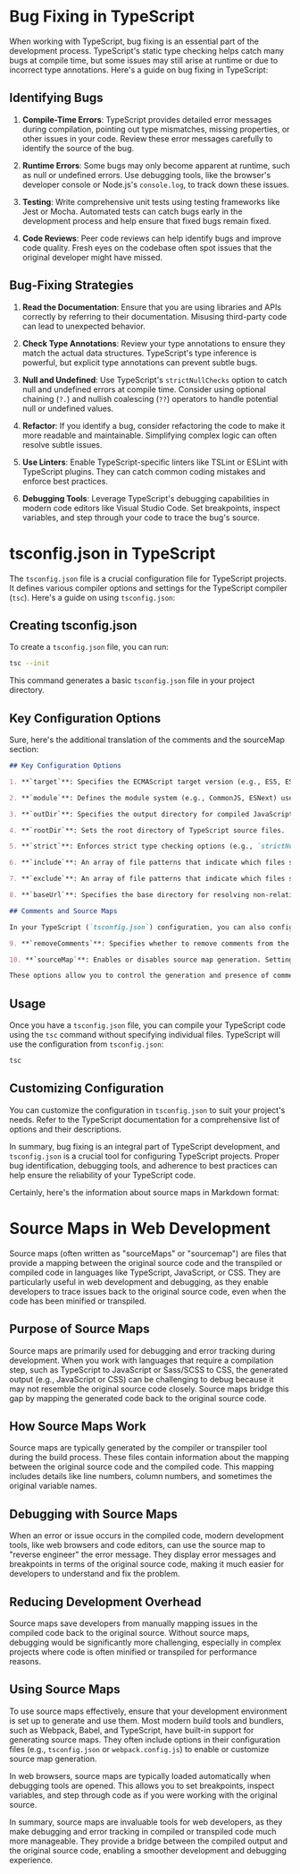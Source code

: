 # Bug Fixing in TypeScript

When working with TypeScript, bug fixing is an essential part of the development process. TypeScript's static type checking helps catch many bugs at compile time, but some issues may still arise at runtime or due to incorrect type annotations. Here's a guide on bug fixing in TypeScript:

## Identifying Bugs

1. **Compile-Time Errors**: TypeScript provides detailed error messages during compilation, pointing out type mismatches, missing properties, or other issues in your code. Review these error messages carefully to identify the source of the bug.

2. **Runtime Errors**: Some bugs may only become apparent at runtime, such as null or undefined errors. Use debugging tools, like the browser's developer console or Node.js's `console.log`, to track down these issues.

3. **Testing**: Write comprehensive unit tests using testing frameworks like Jest or Mocha. Automated tests can catch bugs early in the development process and help ensure that fixed bugs remain fixed.

4. **Code Reviews**: Peer code reviews can help identify bugs and improve code quality. Fresh eyes on the codebase often spot issues that the original developer might have missed.

## Bug-Fixing Strategies

1. **Read the Documentation**: Ensure that you are using libraries and APIs correctly by referring to their documentation. Misusing third-party code can lead to unexpected behavior.

2. **Check Type Annotations**: Review your type annotations to ensure they match the actual data structures. TypeScript's type inference is powerful, but explicit type annotations can prevent subtle bugs.

3. **Null and Undefined**: Use TypeScript's `strictNullChecks` option to catch null and undefined errors at compile time. Consider using optional chaining (`?.`) and nullish coalescing (`??`) operators to handle potential null or undefined values.

4. **Refactor**: If you identify a bug, consider refactoring the code to make it more readable and maintainable. Simplifying complex logic can often resolve subtle issues.

5. **Use Linters**: Enable TypeScript-specific linters like TSLint or ESLint with TypeScript plugins. They can catch common coding mistakes and enforce best practices.

6. **Debugging Tools**: Leverage TypeScript's debugging capabilities in modern code editors like Visual Studio Code. Set breakpoints, inspect variables, and step through your code to trace the bug's source.

# tsconfig.json in TypeScript

The `tsconfig.json` file is a crucial configuration file for TypeScript projects. It defines various compiler options and settings for the TypeScript compiler (`tsc`). Here's a guide on using `tsconfig.json`:

## Creating tsconfig.json

To create a `tsconfig.json` file, you can run:

```bash
tsc --init
```

This command generates a basic `tsconfig.json` file in your project directory.

## Key Configuration Options

Sure, here's the additional translation of the comments and the sourceMap section:

```markdown
## Key Configuration Options

1. **`target`**: Specifies the ECMAScript target version (e.g., ES5, ES6) for compilation.

2. **`module`**: Defines the module system (e.g., CommonJS, ESNext) used for output files.

3. **`outDir`**: Specifies the output directory for compiled JavaScript files.

4. **`rootDir`**: Sets the root directory of TypeScript source files.

5. **`strict`**: Enforces strict type checking options (e.g., `strictNullChecks`, `strictFunctionTypes`).

6. **`include`**: An array of file patterns that indicate which files should be included in compilation.

7. **`exclude`**: An array of file patterns that indicate which files should be excluded from compilation.

8. **`baseUrl`**: Specifies the base directory for resolving non-relative module names.

## Comments and Source Maps

In your TypeScript (`tsconfig.json`) configuration, you can also configure comments and source maps as follows:

9. **`removeComments`**: Specifies whether to remove comments from the generated JavaScript files. Set to `true` to remove comments.

10. **`sourceMap`**: Enables or disables source map generation. Setting this to `true` generates source map files (`.js.map`) to aid in debugging, as explained earlier in the "Source Maps in Web Development" section.

These options allow you to control the generation and presence of comments and source maps in your TypeScript compilation process.
```

## Usage

Once you have a `tsconfig.json` file, you can compile your TypeScript code using the `tsc` command without specifying individual files. TypeScript will use the configuration from `tsconfig.json`:

```bash
tsc
```

## Customizing Configuration

You can customize the configuration in `tsconfig.json` to suit your project's needs. Refer to the TypeScript documentation for a comprehensive list of options and their descriptions.

In summary, bug fixing is an integral part of TypeScript development, and `tsconfig.json` is a crucial tool for configuring TypeScript projects. Proper bug identification, debugging tools, and adherence to best practices can help ensure the reliability of your TypeScript code.

Certainly, here's the information about source maps in Markdown format:

# Source Maps in Web Development

Source maps (often written as "sourceMaps" or "sourcemap") are files that provide a mapping between the original source code and the transpiled or compiled code in languages like TypeScript, JavaScript, or CSS. They are particularly useful in web development and debugging, as they enable developers to trace issues back to the original source code, even when the code has been minified or transpiled.

## Purpose of Source Maps

Source maps are primarily used for debugging and error tracking during development. When you work with languages that require a compilation step, such as TypeScript to JavaScript or Sass/SCSS to CSS, the generated output (e.g., JavaScript or CSS) can be challenging to debug because it may not resemble the original source code closely. Source maps bridge this gap by mapping the generated code back to the original source code.

## How Source Maps Work

Source maps are typically generated by the compiler or transpiler tool during the build process. These files contain information about the mapping between the original source code and the compiled code. This mapping includes details like line numbers, column numbers, and sometimes the original variable names.

## Debugging with Source Maps

When an error or issue occurs in the compiled code, modern development tools, like web browsers and code editors, can use the source map to "reverse engineer" the error message. They display error messages and breakpoints in terms of the original source code, making it much easier for developers to understand and fix the problem.

## Reducing Development Overhead

Source maps save developers from manually mapping issues in the compiled code back to the original source. Without source maps, debugging would be significantly more challenging, especially in complex projects where code is often minified or transpiled for performance reasons.

## Using Source Maps

To use source maps effectively, ensure that your development environment is set up to generate and use them. Most modern build tools and bundlers, such as Webpack, Babel, and TypeScript, have built-in support for generating source maps. They often include options in their configuration files (e.g., `tsconfig.json` or `webpack.config.js`) to enable or customize source map generation.

In web browsers, source maps are typically loaded automatically when debugging tools are opened. This allows you to set breakpoints, inspect variables, and step through code as if you were working with the original source.

In summary, source maps are invaluable tools for web developers, as they make debugging and error tracking in compiled or transpiled code much more manageable. They provide a bridge between the compiled output and the original source code, enabling a smoother development and debugging experience.